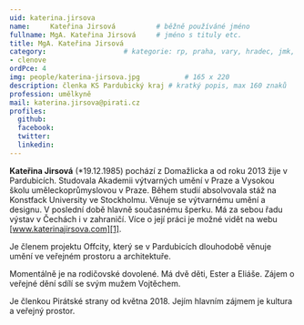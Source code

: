 ```yaml
---
uid: katerina.jirsova
name:     Kateřina Jirsová   		# běžně používáné jméno
fullname: MgA. Kateřina Jirsová		# jméno s tituly etc.
title: MgA. Kateřina Jirsová
category:             		# kategorie: rp, praha, vary, hradec, jmk, senat
- clenove
ordPce: 4
img: people/katerina-jirsova.jpg           # 165 x 220
description: členka KS Pardubický kraj # kratký popis, max 160 znaků
profession: umělkyně
mail: katerina.jirsova@pirati.cz
profiles:
  github:
  facebook:
  twitter:
  linkedin:
---
```


**Kateřina Jirsová** (*19.12.1985) pochází z Domažlicka a od roku 2013 žije v Pardubicích. Studovala Akademii výtvarných umění v Praze a Vysokou školu uměleckoprůmyslovou v Praze. Během studií absolvovala stáž na Konstfack University ve Stockholmu. Věnuje se výtvarnému umění a designu. V poslední době hlavně současnému šperku. Má za sebou řadu výstav v Čechách i v zahraničí. Více o její práci je možné vidět na webu [www.katerinajirsova.com][1].

Je členem projektu Offcity, který se v Pardubicích dlouhodobě věnuje umění ve veřejném prostoru a architektuře.

Momentálně je na rodičovské dovolené. Má dvě děti, Ester a Eliáše. Zájem o veřejné dění sdílí se svým mužem Vojtěchem.

Je členkou Pirátské strany od května 2018. Jejím hlavním zájmem je kultura a veřejný prostor.

[1]: http://www.katerinajirsova.com/